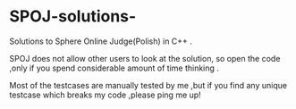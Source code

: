 # SPOJ-solutions-

Solutions to Sphere Online Judge(Polish) in C++ .

SPOJ does not allow other users to look at the solution,
so open the code ,only if you spend considerable amount of time thinking .

Most of the testcases are manually tested by me ,but if you find any unique testcase which breaks my code ,please ping me up! 
